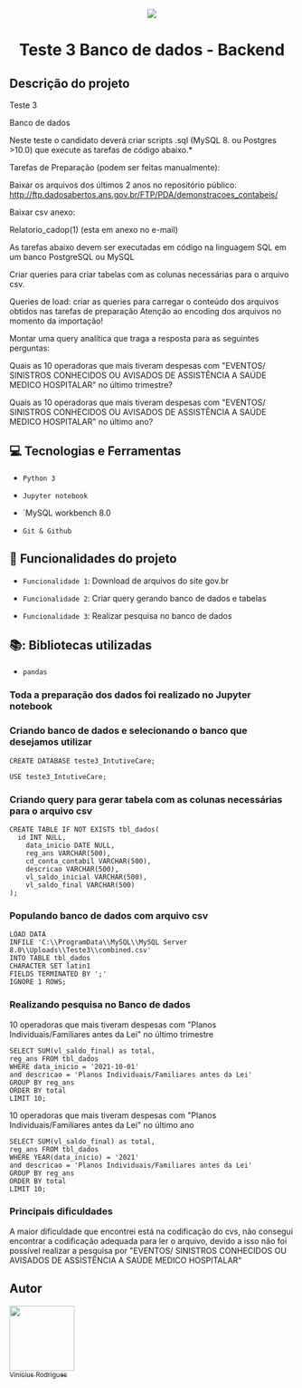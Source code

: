 <p align="center">
  <img src="https://user-images.githubusercontent.com/76957963/171772753-2ec5e2b4-16a6-46ba-9d15-e2988bd5efc2.png">
</p>

<h1 align="center"> Teste 3 Banco de dados - Backend </h1>

## Descrição do projeto 

Teste 3

Banco de dados

Neste teste o candidato deverá criar scripts .sql (MySQL 8. ou Postgres >10.0) que execute as tarefas de código abaixo.*

Tarefas de Preparação (podem ser feitas manualmente):

Baixar os arquivos dos últimos 2 anos no repositório público: http://ftp.dadosabertos.ans.gov.br/FTP/PDA/demonstracoes_contabeis/

Baixar csv anexo:

Relatorio_cadop(1) (esta em anexo no e-mail)

As tarefas abaixo devem ser executadas em código na linguagem SQL em um banco PostgreSQL ou MySQL

Criar queries para criar tabelas com as colunas necessárias para o arquivo csv.

Queries de load: criar as queries para carregar o conteúdo dos arquivos obtidos nas tarefas de preparação
Atenção ao encoding dos arquivos no momento da importação!

Montar uma query analítica que traga a resposta para as seguintes perguntas:

Quais as 10 operadoras que mais tiveram despesas com "EVENTOS/ SINISTROS CONHECIDOS OU AVISADOS  DE ASSISTÊNCIA A SAÚDE MEDICO HOSPITALAR" no último trimestre?

Quais as 10 operadoras que mais tiveram despesas com "EVENTOS/ SINISTROS CONHECIDOS OU AVISADOS  DE ASSISTÊNCIA A SAÚDE MEDICO HOSPITALAR" no último ano?

## :computer: Tecnologias e Ferramentas 

- `Python 3`

- `Jupyter notebook`

- `MySQL workbench 8.0

- `Git & Github`

## :hammer: Funcionalidades do projeto

- `Funcionalidade 1`: Download de arquivos do site gov.br

- `Funcionalidade 2`: Criar query gerando banco de dados e tabelas 

- `Funcionalidade 3`: Realizar pesquisa no banco de dados 

## 📚: Bibliotecas utilizadas

- `pandas`

### Toda a preparação dos dados foi realizado no Jupyter notebook

### Criando banco de dados e selecionando o banco que desejamos utilizar  

    CREATE DATABASE teste3_IntutiveCare;
    
    USE teste3_IntutiveCare;
    
### Criando query para gerar tabela com as colunas necessárias para o arquivo csv

    CREATE TABLE IF NOT EXISTS tbl_dados(
      id INT NULL,
        data_inicio DATE NULL, 
        reg_ans VARCHAR(500),
        cd_conta_contabil VARCHAR(500),
        descricao VARCHAR(500),
        vl_saldo_inicial VARCHAR(500),
        vl_saldo_final VARCHAR(500)
    );
    
### Populando banco de dados com arquivo csv

    LOAD DATA
    INFILE 'C:\\ProgramData\\MySQL\\MySQL Server 8.0\\Uploads\\Teste3\\combined.csv'
    INTO TABLE tbl_dados
    CHARACTER SET latin1
    FIELDS TERMINATED BY ';'
    IGNORE 1 ROWS;
    
### Realizando pesquisa no Banco de dados 

10 operadoras que mais tiveram despesas com "Planos Individuais/Familiares antes da Lei" no último trimestre
   
    SELECT SUM(vl_saldo_final) as total,  
    reg_ans FROM tbl_dados 
    WHERE data_inicio = '2021-10-01' 
    and descricao = 'Planos Individuais/Familiares antes da Lei' 
    GROUP BY reg_ans 
    ORDER BY total 
    LIMIT 10; 
  
 10 operadoras que mais tiveram despesas com "Planos Individuais/Familiares antes da Lei" no último ano

    SELECT SUM(vl_saldo_final) as total,  
    reg_ans FROM tbl_dados 
    WHERE YEAR(data_inicio) = '2021' 
    and descricao = 'Planos Individuais/Familiares antes da Lei' 
    GROUP BY reg_ans 
    ORDER BY total
    LIMIT 10; 

### Principais dificuldades 

A maior dificuldade que encontrei está na codificação do cvs, não consegui encontrar a codificação adequada para ler o arquivo, devido a isso não foi possível realizar a pesquisa por "EVENTOS/ SINISTROS CONHECIDOS OU AVISADOS DE ASSISTÊNCIA A SAÚDE MEDICO HOSPITALAR" 

## Autor

[<img src="https://user-images.githubusercontent.com/76957963/171774831-f51b4f04-1beb-498a-b7ab-a47a7af1d382.jpeg" width=115><br><sub>Vinícius Rodrigues</sub>](https://github.com/ViniciusRodrigues10)
